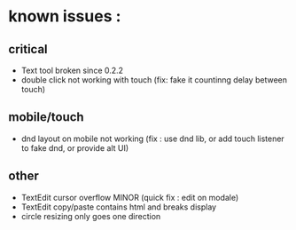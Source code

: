 # known issues :

## critical

- Text tool broken since 0.2.2
- double click not working with touch (fix: fake it countinng delay between touch)

## mobile/touch

- dnd layout on mobile not working (fix : use dnd lib, or add touch listener to fake dnd, or provide alt UI)

## other

- TextEdit cursor overflow MINOR (quick fix : edit on modale)
- TextEdit copy/paste contains html and breaks display
- circle resizing only goes one direction
